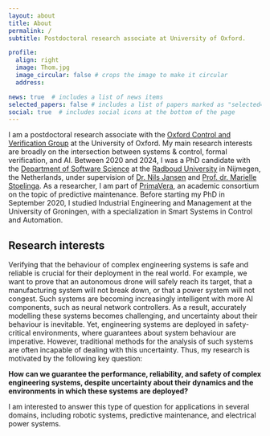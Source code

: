```yaml
---
layout: about
title: About
permalink: /
subtitle: Postdoctoral research associate at University of Oxford.

profile:
  align: right
  image: Thom.jpg
  image_circular: false # crops the image to make it circular
  address:

news: true  # includes a list of news items
selected_papers: false # includes a list of papers marked as "selected={true}"
social: true  # includes social icons at the bottom of the page
---
```


I am a postdoctoral research associate with the [Oxford Control and Verification Group](https://oxcav.web.ox.ac.uk/) at the University of Oxford.
My main research interests are broadly on the intersection between systems & control, formal verification, and AI.
Between 2020 and 2024, I was a PhD candidate with the [Department of Software Science](https://sws.cs.ru.nl/) at the [Radboud University](https://www.ru.nl/english/) in Nijmegen, the Netherlands, under supervision of [Dr. Nils Jansen](http://www.cs.ru.nl/personal/nilsjansen/) and [Prof. dr. Marielle Stoelinga](https://wwwhome.ewi.utwente.nl/~marielle/). As a researcher, I am part of [PrimaVera](https://primavera-project.com/), an academic consortium on the topic of predictive maintenance. 
Before starting my PhD in September 2020, I studied Industrial Engineering and Management at the University of Groningen, with a specialization in Smart Systems in Control and Automation.

Research interests
------
Verifying that the behaviour of complex engineering systems is safe and reliable is crucial for their deployment in the real world. 
For example, we want to prove that an autonomous drone will safely reach its target, that a manufacturing system will not break down, or that a power system will not congest. 
Such systems are becoming increasingly intelligent with more AI components, such as neural network controllers.
As a result, accurately modelling these systems becomes challenging, and uncertainty about their behaviour is inevitable.
Yet, engineering systems are deployed in safety-critical environments, where guarantees about system behaviour are imperative. 
However, traditional methods for the analysis of such systems are often incapable of dealing with this uncertainty. 
Thus, my research is motivated by the following key question:

**How can we guarantee the performance, reliability, and safety of complex engineering systems, despite uncertainty about their dynamics and the environments in which these systems are deployed?**

I am interested to answer this type of question for applications in several domains, including robotic systems, predictive maintenance, and electrical power systems.
